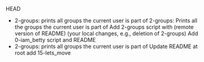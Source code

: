  HEAD
- 2-groups: prints all groups the current user is part of
2-groups: Prints all the groups the current user is part of
 Add 2-groups script with 
(remote version of README)
(your local changes, e.g., deletion of 2-groups)
Add 0-iam_betty script and README
- 2-groups: prints all groups the current user is part of
 Update README at root add 15-lets_move
